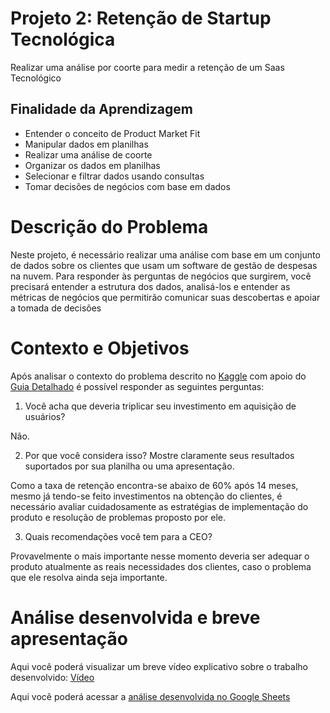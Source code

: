 # Projeto 2: Retenção de Startup Tecnológica

Realizar uma análise por coorte para medir a retenção de um Saas Tecnológico

## Finalidade da Aprendizagem

- Entender o conceito de Product Market Fit
- Manipular dados em planilhas
- Realizar uma análise de coorte
- Organizar os dados em planilhas
- Selecionar e filtrar dados usando consultas
- Tomar decisões de negócios com base em dados

# Descrição do Problema

Neste projeto, é necessário realizar uma análise com base em um conjunto de dados sobre os clientes que usam um software de gestão de despesas na nuvem. Para responder às perguntas de negócios que surgirem, você precisará entender a estrutura dos dados, analisá-los e entender as métricas de negócios que permitirão comunicar suas descobertas e apoiar a tomada de decisões

# Contexto e Objetivos

Após analisar o contexto do problema descrito no [Kaggle](https://www.kaggle.com/datasets/datacertlaboratoria/projeto-2-reteno-de-startup-tecnolgica) com apoio do [Guia Detalhado](https://www.kaggle.com/code/datacertlaboratoria/guia-de-resolu-o-projeto-2/notebook) é possível responder as seguintes perguntas:

1. Você acha que deveria triplicar seu investimento em aquisição de usuários?

Não.

2. Por que você considera isso? Mostre claramente seus resultados suportados por sua planilha ou uma apresentação.

Como a taxa de retenção encontra-se abaixo de 60% após 14 meses, mesmo já tendo-se feito investimentos na obtenção do clientes, é necessário avaliar cuidadosamente as estratégias de implementação do produto e resolução de problemas proposto por ele.

3. Quais recomendações você tem para a CEO?

Provavelmente o mais importante nesse momento deveria ser adequar o produto atualmente as reais necessidades dos clientes, caso o problema que ele resolva ainda seja importante.

# Análise desenvolvida e breve apresentação 

Aqui você poderá visualizar um breve vídeo explicativo sobre o trabalho desenvolvido: [Vídeo]()



Aqui você poderá acessar a [análise desenvolvida no Google Sheets]()